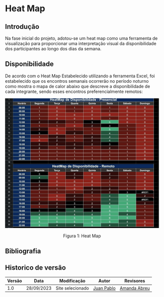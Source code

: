 # Heat Map

## Introdução

Na fase inicial do projeto, adotou-se um heat map como uma ferramenta de visualização para proporcionar uma interpretação visual da disponibilidade dos participantes ao longo dos dias da semana.

## Disponibilidade


De acordo com o Heat Map Estabelecido utilizando a ferramenta Excel, foi estabelecido que os encontros semanais ocorrerão no período noturno como mostra o mapa de calor abaixo que descreve a disponibilidade de cada integrante, sendo esses encontros preferencialmente remotos:


<div style= "text-align: center">
    <img src="../../assets/heat.jpg">
    <p>Figura 1: Heat Map</p> 
</div>


## Bibliografia



## Historico de versão

| Versão | Data       | Modificação                             | Autor                         | Revisores                         |
| ------ | ---------- | --------------------------------------- | ----------------------------- |-----------------------------------|
|    1.0  |   28/09/2023   |   Site selecionado |  [Juan Pablo](https://github.com/Juan-Ricarte) | [Amanda Abreu](https://github.com/Amandaaaaabreu) |

